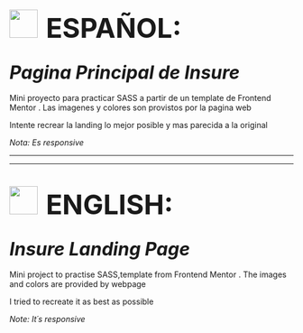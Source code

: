 # <img style="padding-right:0.5rem" src='https://img.freepik.com/vector-premium/bandera-argentina-bandera-argentina-ilustracion-vectorial_685751-66.jpg' width="50px" >  <span style="font-size:3rem">ESPAÑOL:</span>
## <i align="center" style="font-size:2rem">Pagina Principal de Insure</i>

Mini proyecto para practicar SASS a partir de un template de Frontend Mentor . Las imagenes y colores son provistos por la pagina web

Intente recrear la landing lo mejor posible y mas parecida a la original 

_Nota: Es responsive_

----------------------------------------------------------------------------------
----------------------------------------------------------------------------------

# <img style="padding-right:0.5rem" src="https://img.freepik.com/vector-premium/gran-bretana-bandera-bandera-inglaterra-vector-icono-reino-unido-bandera-gran-bretana-10-eps_800531-104.jpg" width="50px"> <span style="font-size:3rem">ENGLISH:</span>

## <i align="center" style="font-size:2rem">Insure Landing Page</i>

Mini project to practise SASS,template from Frontend Mentor . The images and colors are provided by webpage

I tried to recreate it as best as possible
 

_Note: It´s responsive_
